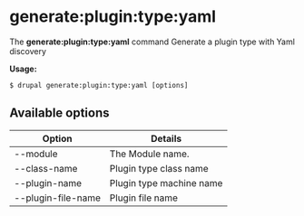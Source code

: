 # generate:plugin:type:yaml
The **generate:plugin:type:yaml** command Generate a plugin type with Yaml discovery

**Usage:**
```
$ drupal generate:plugin:type:yaml [options] 
```

## Available options
Option | Details
-------|-------------
--module | The Module name.
--class-name | Plugin type class name
--plugin-name | Plugin type machine name
--plugin-file-name | Plugin file name

